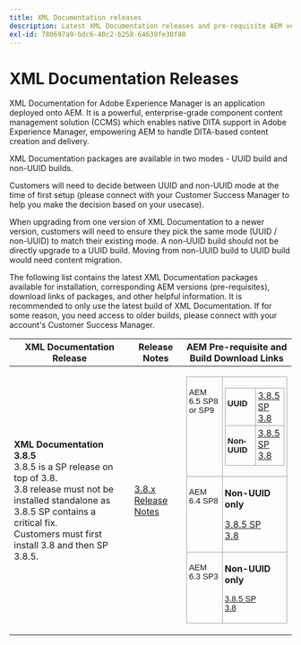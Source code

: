 ```yaml
---
title: XML Documentation releases
description: Latest XML Documentation releases and pre-requisite AEM versions
exl-id: 780697a9-bdc6-40c2-b258-64639fe30f88
---
```

# XML Documentation Releases

XML Documentation for Adobe Experience Manager is an application deployed onto AEM. It is a powerful, enterprise-grade component content management solution (CCMS) which enables native DITA support in Adobe Experience Manager, empowering AEM to handle DITA-based content creation and delivery. 

XML Documentation packages are available in two modes - UUID build and non-UUID builds.

Customers will need to decide between UUID and non-UUID mode at the time of first setup (please connect with your Customer Success Manager to help you make the decision based on your usecase).

When upgrading from one version of XML Documentation to a newer version, customers will need to ensure they pick the same mode (UUID / non-UUID) to match their existing mode. A non-UUID build should not be directly upgrade to a UUID build. Moving from non-UUID build to UUID build would need content migration. 

The following list contains the latest XML Documentation packages available for installation, corresponding AEM versions (pre-requisites), download links of packages, and other helpful information. It is recommended to only use the latest build of XML Documentation. If for some reason, you need access to older builds, please connect with your account's Customer Success Manager.


  <table>
    <colgroup>
      <col />
      <col />
      <col />
    </colgroup>
    <thead>
      <tr>
        <th>XML Documentation Release</th>
        <th>Release Notes</th>
        <th>AEM Pre-requisite and Build Download Links</th>
      </tr>
    </thead>
    <tbody>
      <tr>
        <td><strong>XML Documentation 3.8.5</strong><br />
          3.8.5 is a SP release on top of 3.8.<br />
          3.8 release must not be installed standalone as 3.8.5 SP contains a critical fix.<br />
          Customers must first install 3.8 and then SP 3.8.5.</td>
        <td><a href="https://helpx.adobe.com/xml-documentation-for-experience-manager/release-note/release-notes-xml-documentation-solution-3-8.html">3.8.x Release Notes</a></td>
        <td>
          <table class="Table" style="text-decoration:none; border-collapse:collapse; border:none" summary="" title="">
            <tbody>
              <tr>
                <td style="border-bottom:1px solid #a3a3a3; width:138px; padding:3px 4px; border-top:1px solid #a3a3a3; border-right:1px solid #a3a3a3; border-left:1px solid #a3a3a3" valign="top">
                  <p><span style="font-size:11pt"><span style="font-family:Calibri, sans-serif">AEM 6.5 SP8 or SP9</span></span></p>
                </td>
                <td style="border-bottom:1px solid #a3a3a3; width:149px; padding:3px 4px; border-top:1px solid #a3a3a3; border-right:1px solid #a3a3a3; border-left:none" valign="top">
                  <table class="Table" style="border-collapse:collapse; border:none" summary="" title="">
                    <tbody>
                      <tr>
                        <td style="border-bottom:1px solid #a3a3a3; width:80px; padding:3px 4px; border-top:1px solid #a3a3a3; border-right:1px solid #a3a3a3; border-left:1px solid #a3a3a3" valign="top">
                          <p><strong><span style="font-size:11pt"><span style="font-family:Calibri, sans-serif">UUID</span></span></strong></p>
                        </td>
                        <td style="border-bottom:1px solid #a3a3a3; width:53px; padding:3px 4px; border-top:1px solid #a3a3a3; border-right:1px solid #a3a3a3; border-left:none" valign="top"><a href="https://experience.adobe.com/#/downloads/content/software-distribution/en/aem.html?package=/content/software-distribution/en/details.html/content/dam/aem/public/aemdox/3-8-5uuid/com.adobe.fmdita.uuid-6.5-hotfix-3.8.5.2.zip">3.8.5 SP</a><br />
                          <a href="https://experience.adobe.com/#/downloads/content/software-distribution/en/aem.html?package=/content/software-distribution/en/details.html/content/dam/aem/public/aemdox/3-8uuid/com.adobe.fmdita.uuid-6.5-3.8.168.zip">3.8</a>
                        </td>
                      </tr>
                      <tr>
                        <td style="border-bottom:1px solid #a3a3a3; width:82px; padding:3px 4px; border-top:none; border-right:1px solid #a3a3a3; border-left:1px solid #a3a3a3" valign="top">
                          <p><strong><span style="font-size:11pt"><span style="font-family:Calibri, sans-serif">Non-UUID</span></span></strong></p>
                        </td>
                        <td style="border-bottom:1px solid #a3a3a3; width:51px; padding:3px 4px; border-top:none; border-right:1px solid #a3a3a3; border-left:none" valign="top"><a href="https://experience.adobe.com/#/downloads/content/software-distribution/en/aem.html?package=/content/software-distribution/en/details.html/content/dam/aem/public/aemdox/3-8-5/com.adobe.fmdita-6.5-hotfix-3.8.5.2.zip">3.8.5 SP</a><br />
                          <a href="https://experience.adobe.com/#/downloads/content/software-distribution/en/aem.html?package=/content/software-distribution/en/details.html/content/dam/aem/public/aemdox/3-8/com.adobe.fmdita-6.5-3.8.166.zip">3.8</a>
                        </td>
                      </tr>
                    </tbody>
                  </table>
                </td>
              </tr>
              <tr>
                <td style="border-bottom:1px solid #a3a3a3; width:136px; padding:3px 4px; border-top:none; border-right:1px solid #a3a3a3; border-left:1px solid #a3a3a3" valign="top">
                  <p><span style="font-size:11pt"><span style="font-family:Calibri, sans-serif">AEM 6.4 SP8</span></span></p>
                </td>
                <td style="border-bottom:1px solid #a3a3a3; width:138px; padding:3px 4px; border-top:none; border-right:1px solid #a3a3a3; border-left:none" valign="top">
                  <p><strong>Non-UUID only</strong></p>
                  <p><span style="font-size:11pt"><span style="font-family:Calibri, sans-serif"></span></span><a href="https://experience.adobe.com/#/downloads/content/software-distribution/en/aem.html?package=/content/software-distribution/en/details.html/content/dam/aem/public/aemdox/3-8-5/com.adobe.fmdita-6.4-hotfix-3.8.5.1.zip">3.8.5 SP</a><br />
                    <a href="https://experience.adobe.com/#/downloads/content/software-distribution/en/aem.html?package=/content/software-distribution/en/details.html/content/dam/aem/public/aemdox/3-8/com.adobe.fmdita-6.4-3.8.166.zip">3.8</a><span style="font-size:11pt"><span style="font-family:Calibri, sans-serif"></span></span>
                  </p>
                </td>
              </tr>
              <tr>
                <td style="border-bottom:1px solid #a3a3a3; width:136px; padding:3px 4px; border-top:none; border-right:1px solid #a3a3a3; border-left:1px solid #a3a3a3" valign="top">
                  <p><span style="font-size:11pt"><span style="font-family:Calibri, sans-serif">AEM 6.3 SP3</span></span></p>
                </td>
                <td style="border-bottom:1px solid #a3a3a3; width:138px; padding:3px 4px; border-top:none; border-right:1px solid #a3a3a3; border-left:none" valign="top">
                  <p><strong>Non-UUID only</strong></p>
                  <p><span style="font-size:11pt"><span style="font-family:Calibri, sans-serif"><a href="https://experience.adobe.com/#/downloads/content/software-distribution/en/aem.html?package=/content/software-distribution/en/details.html/content/dam/aem/public/aemdox/3-8-5/com.adobe.fmdita-6.3-hotfix-3.8.5.1.zip">3.8.5 SP</a><br />
                        <a href="https://experience.adobe.com/#/downloads/content/software-distribution/en/aem.html?package=/content/software-distribution/en/details.html/content/dam/aem/public/aemdox/3-8/com.adobe.fmdita-6.3-3.8.166.zip">3.8</a></span></span></p>
                </td>
              </tr>
            </tbody>
          </table>
        </td>
      </tr>
    </tbody>
  </table>
